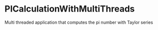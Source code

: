# PICalculationWithMultiThreads
Multi threaded application that computes the pi number with Taylor series
